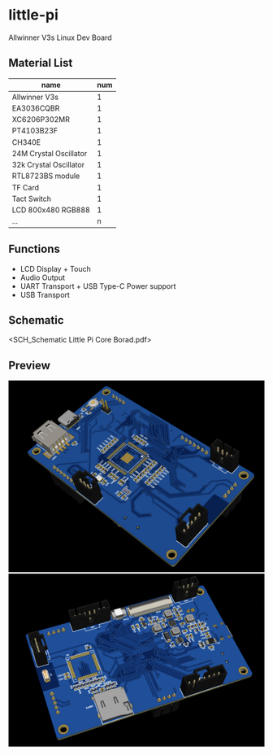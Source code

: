 # little-pi

Allwinner V3s Linux Dev Board

## Material List
|name|num|
|----|----|
|Allwinner V3s|1|
|EA3036CQBR|1|
|XC6206P302MR|1|
|PT4103B23F|1|
|CH340E|1|
|24M Crystal Oscillator|1|
|32k Crystal Oscillator|1|
|RTL8723BS module|1|
|TF Card|1|
|Tact Switch|1|
|LCD 800x480 RGB888|1|
|...|n|

## Functions
- LCD Display + Touch
- Audio Output
- UART Transport + USB Type-C Power support
- USB Transport

## Schematic
<SCH_Schematic Little Pi Core Borad.pdf>

## Preview
![preview1](little-pi-preview-1.png)
![preview2](little-pi-preview-2.png)
